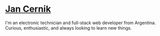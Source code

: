  # [Jan Cernik](https://jancernik.com)

<p>I'm an electronic technician and full-stack web developer from Argentina.</br> Curious, enthusiastic, and always looking to learn new things. </p>
